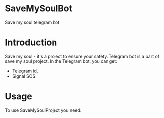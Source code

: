 # **SaveMySoulBot**
Save my soul telegram bot

# **Introduction**
Save my soul - it's a project to ensure your safety.
Telegram bot is a part of save my soul project.
In the Telegram bot, you can get:
  - Telegram id,
  - Signal SOS.

# **Usage**
To use SaveMySoulProject you need:
  
